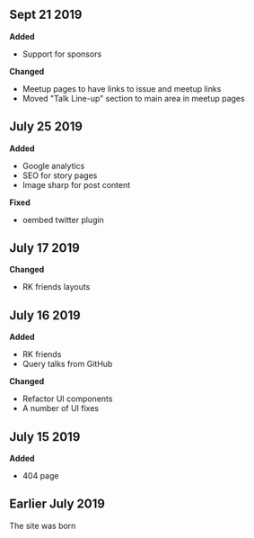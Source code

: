 
## Sept 21 2019

**Added**

- Support for sponsors

**Changed**

- Meetup pages to have links to issue and meetup links
- Moved "Talk Line-up" section to main area in meetup pages

## July 25 2019

**Added**

- Google analytics
- SEO for story pages
- Image sharp for post content

**Fixed**

- oembed twitter plugin

## July 17 2019

**Changed**

- RK friends layouts

## July 16 2019

**Added**

- RK friends
- Query talks from GitHub

**Changed**

- Refactor UI components
- A number of UI fixes

## July 15 2019

**Added**

- 404 page

## Earlier July 2019

The site was born